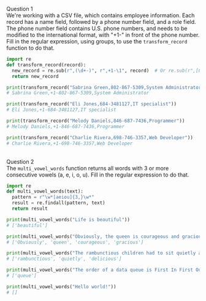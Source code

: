 Question 1\
We're working with a CSV file, which contains employee information. Each record has a name field, followed by a phone number field, and a role field. The phone number field contains U.S. phone numbers, and needs to be modified to the international format, with "+1-" in front of the phone number. Fill in the regular expression, using groups, to use the `transform_record` function to do that.

```Python
import re
def transform_record(record):
  new_record = re.sub(r",(\d+-)", r",+1-\1", record)  # Or re.sub(r",[0-9]{3}-", r",+1-\1", record)
  return new_record

print(transform_record("Sabrina Green,802-867-5309,System Administrator")) 
# Sabrina Green,+1-802-867-5309,System Administrator

print(transform_record("Eli Jones,684-3481127,IT specialist")) 
# Eli Jones,+1-684-3481127,IT specialist

print(transform_record("Melody Daniels,846-687-7436,Programmer")) 
# Melody Daniels,+1-846-687-7436,Programmer

print(transform_record("Charlie Rivera,698-746-3357,Web Developer")) 
# Charlie Rivera,+1-698-746-3357,Web Developer
```
\
Question 2\
The `multi_vowel_words` function returns all words with 3 or more consecutive vowels (a, e, i, o, u). Fill in the regular expression to do that.
```Python
import re
def multi_vowel_words(text):
  pattern = r"\w*[aeiou]{3,}\w*"
  result = re.findall(pattern, text)
  return result

print(multi_vowel_words("Life is beautiful")) 
# ['beautiful']

print(multi_vowel_words("Obviously, the queen is courageous and gracious.")) 
# ['Obviously', 'queen', 'courageous', 'gracious']

print(multi_vowel_words("The rambunctious children had to sit quietly and await their delicious dinner.")) 
# ['rambunctious', 'quietly', 'delicious']

print(multi_vowel_words("The order of a data queue is First In First Out (FIFO)")) 
# ['queue']

print(multi_vowel_words("Hello world!")) 
# []
```
